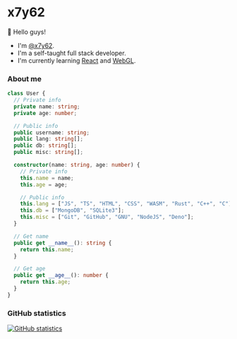 # x7y62

👋 Hello guys!
* I'm [@x7y62][1].
* I'm a self-taught full stack developer.
* I'm currently learning [React][2] and [WebGL][3].

### About me
```ts
class User {
  // Private info
  private name: string;
  private age: number;

  // Public info
  public username: string;
  public lang: string[];
  public db: string[];
  public misc: string[];

  constructor(name: string, age: number) {
    // Private info
    this.name = name;
    this.age = age;

    // Public info
    this.lang = ["JS", "TS", "HTML", "CSS", "WASM", "Rust", "C++", "C"];
    this.db = ["MongoDB", "SQLite3"];
    this.misc = ["Git", "GitHub", "GNU", "NodeJS", "Deno"];
  }

  // Get name
  public get __name__(): string {
    return this.name;
  }

  // Get age
  public get __age__(): number {
    return this.age;
  }
}
```

### GitHub statistics
[![GitHub statistics][4]][4]

[1]: https://github.com/x7y62
[2]: https://github.com/facebook/react
[3]: https://github.com/KhronosGroup/WebGL
[4]: https://github-readme-stats.vercel.app/api?username=x7y62&show_icons=true&theme=midnight-purple&hide_border=true